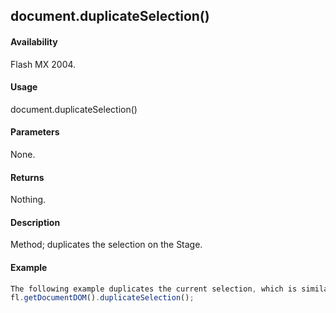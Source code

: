 ## document.duplicateSelection()

#### Availability

Flash MX 2004.

#### Usage

document.duplicateSelection()

#### Parameters

None.

#### Returns

Nothing.

#### Description

Method; duplicates the selection on the Stage.

#### Example

```javascript
The following example duplicates the current selection, which is similar to Alt-clicking and then dragging an item:
fl.getDocumentDOM().duplicateSelection();

```
